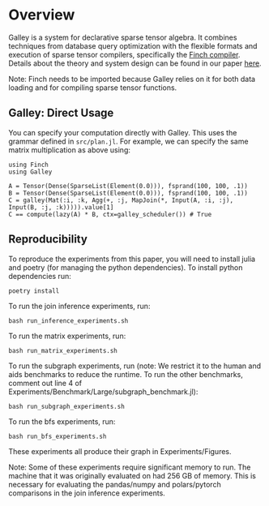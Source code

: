 # Overview
Galley is a system for declarative sparse tensor algebra. It combines techniques from database query optimization with the flexible formats and execution of sparse tensor compilers, specifically the [Finch compiler](https://github.com/willow-ahrens/Finch.jl). Details about the theory and system design can be found in our paper [here](https://dl.acm.org/doi/pdf/10.1145/3725301). 

Note: Finch needs to be imported because Galley relies on it for both data loading and for compiling sparse tensor functions.

## Galley: Direct Usage
You can specify your computation directly with Galley. This uses the grammar defined in `src/plan.jl`. For example, we can specify the same matrix multiplication as above using:

```
using Finch 
using Galley

A = Tensor(Dense(SparseList(Element(0.0))), fsprand(100, 100, .1))
B = Tensor(Dense(SparseList(Element(0.0))), fsprand(100, 100, .1))
C = galley(Mat(:i, :k, Agg(+, :j, MapJoin(*, Input(A, :i, :j), Input(B, :j, :k))))).value[1]
C == compute(lazy(A) * B, ctx=galley_scheduler()) # True
```
## Reproducibility

To reproduce the experiments from this paper, you will need to install julia and poetry (for managing the python dependencies). To install python dependencies run:
```
poetry install
```
To run the join inference experiments, run:
```
bash run_inference_experiments.sh
```
To run the matrix experiments, run:
```
bash run_matrix_experiments.sh
```
To run the subgraph experiments, run (note: We restrict it to the human and aids benchmarks to reduce the runtime. To run the other benchmarks, comment out line 4 of Experiments/Benchmark/Large/subgraph_benchmark.jl):
```
bash run_subgraph_experiments.sh
```
To run the bfs experiments, run:
```
bash run_bfs_experiments.sh
```

These experiments all produce their graph in Experiments/Figures.

Note: Some of these experiments require significant memory to run. The machine that it was originally evaluated on had 256 GB of memory. This is necessary for evaluating the pandas/numpy and polars/pytorch comparisons in the join inference experiments.

